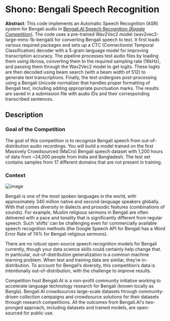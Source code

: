 # **Shono**: Bengali Speech Recognition

**Abstract**: This code implements an Automatic Speech Recognition (ASR) system for Bengali audio in [Bengali.AI Speech Recognition *(Kaggle Competition)*](https://www.kaggle.com/competitions/bengaliai-speech). The code uses a pre-trained Wav2Vec2 model (wav2vec2-large-mms-1b-bengali) for converting Bengali speech to text. It first loads various required packages and sets up a CTC (Connectionist Temporal Classification) decoder with a 5-gram language model for improving transcription accuracy. The pipeline processes test audio files by loading them using librosa, converting them to the required sampling rate (16kHz), and passing them through the Wav2Vec2 model to get logits. These logits are then decoded using beam search (with a beam width of 512) to generate text transcriptions. Finally, the text undergoes post-processing using a Bengali Unicode normalizer that handles proper formatting of Bengali text, including adding appropriate punctuation marks. The results are saved in a submission file with audio IDs and their corresponding transcribed sentences.

## Description
### Goal of the Competition
The goal of this competition is to recognize Bengali speech from out-of-distribution audio recordings. You will build a model trained on the first Massively Crowdsourced (MaCro) Bengali speech dataset with 1,200 hours of data from ~24,000 people from India and Bangladesh. The test set contains samples from 17 different domains that are not present in training.

### Context

![image](https://github.com/user-attachments/assets/502d4c20-fd78-41d6-8665-0e9729c0ea19)

Bengali is one of the most spoken languages in the world, with approximately 340 million native and second-language speakers globally. With that comes diversity in dialects and prosodic features (combinations of sounds). For example, Muslim religious sermons in Bengali are often delivered with a pace and tonality that is significantly different from regular speech. Such ‘shifts’ can be challenging even for commercially available speech recognition methods (the Google Speech API for Bengali has a Word Error Rate of 74% for Bengali religious sermons).

There are no robust open-source speech recognition models for Bengali currently, though your data science skills could certainly help change that. In particular, out-of-distribution generalization is a common machine learning problem. When test and training data are similar, they’re in-distribution. To account for Bengali’s diversity, this competition’s data is intentionally out-of-distribution, with the challenge to improve results.

Competition host Bengali.AI is a non-profit community initiative working to accelerate language technology research for Bengali (known locally as Bangla). Bengali.AI crowdsources large-scale datasets through community-driven collection campaigns and crowdsource solutions for their datasets through research competitions. All the outcomes from Bengali.AI's two-pronged approach, including datasets and trained models, are open-sourced for public use.
